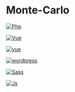 ﻿# Monte-Carlo

<a href='https://github.com/shivamkapasia0' target="_blank"><img alt='Php' src='https://img.shields.io/badge/Php_8-100000?style=for-the-badge&logo=Php&logoColor=A0C7DE&labelColor=1E282C&color=5F92AD'/></a>

<a href='https://github.com/shivamkapasia0' target="_blank"><img alt='Vue' src='https://img.shields.io/badge/Vue_2-100000?style=for-the-badge&logo=Vue&logoColor=white&labelColor=2EB02E&color=148610'/></a>

<a href='https://github.com/shivamkapasia0' target="_blank"><img alt='vue' src='https://img.shields.io/badge/Vue_2-100000?style=for-the-badge&logo=vue&logoColor=FFF9F9&labelColor=369050&color=20BD41'/></a>

<a href='https://github.com/shivamkapasia0' target="_blank"><img alt='wordpress' src='https://img.shields.io/badge/wordpress_6-100000?style=for-the-badge&logo=wordpress&logoColor=white&labelColor=0D59E7&color=09090B'/></a>

<a href='https://github.com/shivamkapasia0' target="_blank"><img alt='Sass' src='https://img.shields.io/badge/Sass-100000?style=for-the-badge&logo=Sass&logoColor=white&labelColor=F132D2&color=F426A8'/></a>

<a href='https://github.com/shivamkapasia0' target="_blank"><img alt='Js' src='https://img.shields.io/badge/JavaScript-100000?style=for-the-badge&logo=Js&logoColor=white&labelColor=FDD534&color=FAEC26'/></a>
